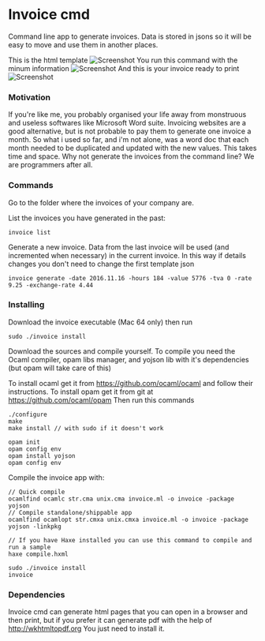 # Invoice cmd
Command line app to generate invoices. Data is stored in jsons so it will be easy to move and use them in another places.

This is the html template
![Screenshot](https://s13.postimg.org/ndmkhvfyf/Screen_Shot_2016_10_24_at_09_47_46.png)
You run this command with the minum information
![Screenshot](https://s15.postimg.org/9sfcggejv/Screen_Shot_2016_10_29_at_21_15_08.png)
And this is your invoice ready to print
![Screenshot](https://s12.postimg.org/3p9489pb1/Screen_Shot_2016_10_29_at_21_15_40.png)

### Motivation
If you're like me, you probably organised your life away from monstruous and useless softwares like Microsoft Word suite. Invoicing websites are a good alternative, but is not probable to pay them to generate one invoice a month. So what i used so far, and i'm not alone, was a word doc that each month needed to be duplicated and updated with the new values. This takes time and space. Why not generate the invoices from the command line? We are programmers after all.

### Commands

Go to the folder where the invoices of your company are.

List the invoices you have generated in the past:

	invoice list

Generate a new invoice. Data from the last invoice will be used (and incremented when necessary) in the current invoice. In this way if details changes you don't need to change the first template json

	invoice generate -date 2016.11.16 -hours 184 -value 5776 -tva 0 -rate 9.25 -exchange-rate 4.44

### Installing

Download the invoice executable (Mac 64 only) then run

	sudo ./invoice install

Download the sources and compile yourself. To compile you need the Ocaml compiler, opam libs manager, and yojson lib with it's dependencies (but opam will take care of this)
 
 To install ocaml get it from https://github.com/ocaml/ocaml and follow their instructions.
 To install opam get it from git at https://github.com/ocaml/opam Then run this commands
 	
	
	./configure
	make
	make install // with sudo if it doesn't work
	
	opam init
	opam config env
	opam install yojson
	opam config env
	

Compile the invoice app with:
	
	// Quick compile
	ocamlfind ocamlc str.cma unix.cma invoice.ml -o invoice -package yojson
	// Compile standalone/shippable app
	ocamlfind ocamlopt str.cmxa unix.cmxa invoice.ml -o invoice -package yojson -linkpkg
	
	// If you have Haxe installed you can use this command to compile and run a sample
	haxe compile.hxml
	
	sudo ./invoice install
	invoice
	

### Dependencies

Invoice cmd can generate html pages that you can open in a browser and then print, but if you prefer it can generate pdf with the help of http://wkhtmltopdf.org You just need to install it.